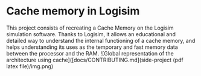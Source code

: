 # Cache memory in Logisim
This project consists of recreating a Cache Memory on the Logisim simulation software. 
Thanks to Logisim, it allows an educational and detailed way to understand the internal functioning of a cache memory, 
and helps understanding its uses as the temporary and fast memory data between the processor and the RAM.
![Global representation of the architecture using cache]([docs/CONTRIBUTING.md](side-project (pdf latex file)/img.png)
